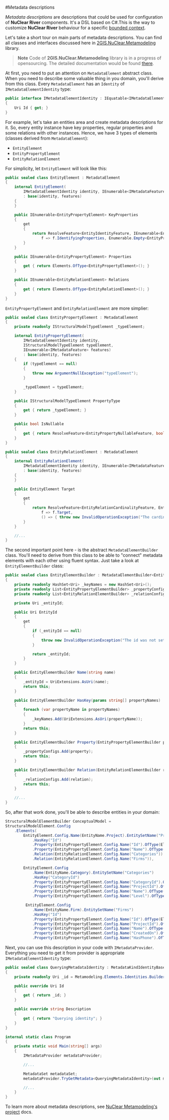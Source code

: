 #Metadata descriptions 

_Metadata descriptions_ are descriptions that could be used for configuration of **NuClear River** components. It's a DSL based on C#.This is the way to customize **NuClear River** behaviour for a specific [bounded context](http://martinfowler.com/bliki/BoundedContext.html). 

Let's take a short tour on main parts of metadata descriptions. You can find all classes and interfaces discussed here in [2GIS.NuClear.Metamodeling](#) library.

> **Note** Code of **2GIS.NuClear.Metamodeling** library is in a progress of opensourcing. The detailed documentation would be found [there](#).

At first, you need to put an attention on `MetadataElement` abstract class. When you need to describe some valuable thing in you domain, you'll derive from this class. Every `MetadataElement` has an `Identity` of `IMetadataElementIdentity` type:

```csharp
public interface IMetadataElementIdentity : IEquatable<IMetadataElementIdentity>
{
    Uri Id { get; }
}
```

For example, let's take an entities area and create metadata descriptions for it. So, every entity instance have key properties, regular properties and some relations with other instances. Hence, we have 3 types of elements (classes derived from `MetadataElement`):

* `EntityElement`
* `EntityPropertyElement`
* `EntityRelationElement`

For simplicity, let `EntityElement` will look like this:

```csharp
public sealed class EntityElement : MetadataElement
{
    internal EntityElement(
    	IMetadataElementIdentity identity, IEnumerable<IMetadataFeature> features)
        : base(identity, features)
    {
    }

    public IEnumerable<EntityPropertyElement> KeyProperties
    {
        get
        {
            return ResolveFeature<EntityIdentityFeature, IEnumerable<EntityPropertyElement>>(
        		f => f.IdentifyingProperties, Enumerable.Empty<EntityPropertyElement>());
        }
    }

    public IEnumerable<EntityPropertyElement> Properties
    {
        get { return Elements.OfType<EntityPropertyElement>(); }
    }

    public IEnumerable<EntityRelationElement> Relations
    {
        get { return Elements.OfType<EntityRelationElement>(); }
    }
}
```

`EntityPropertyElement` and `EntityRelationElement` are more simplier:

```csharp
public sealed class EntityPropertyElement : MetadataElement
{
    private readonly IStructuralModelTypeElement _typeElement;

    internal EntityPropertyElement(
    	IMetadataElementIdentity identity, 
    	IStructuralModelTypeElement typeElement, 
    	IEnumerable<IMetadataFeature> features)
        : base(identity, features)
    {
        if (typeElement == null)
        {
            throw new ArgumentNullException("typeElement");
        }

        _typeElement = typeElement;
    }

    public IStructuralModelTypeElement PropertyType
    {
        get { return _typeElement; }
    }

    public bool IsNullable
    {
        get { return ResolveFeature<EntityPropertyNullableFeature, bool>(f => f.IsNullable); }
    }
}

public sealed class EntityRelationElement : MetadataElement
{
    internal EntityRelationElement(
    	IMetadataElementIdentity identity, IEnumerable<IMetadataFeature> features)
        : base(identity, features)
    {
    }

    public EntityElement Target
    {
        get
        {
            return ResolveFeature<EntityRelationCardinalityFeature, EntityElement>(
                f => f.Target,
                () => { throw new InvalidOperationException("The cardinality was not specified."); });
        }
    }

    //...
}
```

The second important point here - is the abstract `MetadataElementBuilder` class. You'll need to derive from this class to be able to "connect" metadata elements with each other using fluent syntax. Just take a look at `EntityElementBuilder` class:

```csharp
public sealed class EntityElementBuilder : MetadataElementBuilder<EntityElementBuilder, EntityElement>
{
    private readonly HashSet<Uri> _keyNames = new HashSet<Uri>();
    private readonly List<EntityPropertyElementBuilder> _propertyConfigs = new List<EntityPropertyElementBuilder>();
    private readonly List<EntityRelationElementBuilder> _relationConfigs = new List<EntityRelationElementBuilder>();

    private Uri _entityId;

    public Uri EntityId
    {
        get
        {
            if (_entityId == null)
            {
                throw new InvalidOperationException("The id was not set.");
            }

            return _entityId;
        }
    }

    public EntityElementBuilder Name(string name)
    {
        _entityId = UriExtensions.AsUri(name);
        return this;
    }

    public EntityElementBuilder HasKey(params string[] propertyNames)
    {
        foreach (var propertyName in propertyNames)
        {
            _keyNames.Add(UriExtensions.AsUri(propertyName));
        }
        return this;
    }

    public EntityElementBuilder Property(EntityPropertyElementBuilder property)
    {
        _propertyConfigs.Add(property);
        return this;
    }

    public EntityElementBuilder Relation(EntityRelationElementBuilder relation)
    {
        _relationConfigs.Add(relation);
        return this;
    }

    //...
}
```

So, after that work done, you'll be able to describe entities in your domain:

```csharp
StructuralModelElementBuilder ConceptualModel =
StructuralModelElement.Config
    .Elements(
        EntityElement.Config.Name(EntityName.Project).EntitySetName("Projects")
            .HasKey("Id")
            .Property(EntityPropertyElement.Config.Name("Id").OfType(ElementaryTypeKind.Int64))
            .Property(EntityPropertyElement.Config.Name("Name").OfType(ElementaryTypeKind.String))
            .Relation(EntityRelationElement.Config.Name("Categories"))
            .Relation(EntityRelationElement.Config.Name("Firms")),

        EntityElement.Config
            .Name(EntityName.Category).EntitySetName("Categories")
            .HasKey("CategoryId")
            .Property(EntityPropertyElement.Config.Name("CategoryId").OfType(ElementaryTypeKind.Int64))
            .Property(EntityPropertyElement.Config.Name("ProjectId").OfType(ElementaryTypeKind.Int64))
            .Property(EntityPropertyElement.Config.Name("Name").OfType(ElementaryTypeKind.String))
            .Property(EntityPropertyElement.Config.Name("Level").OfType(ElementaryTypeKind.Int32)),

         EntityElement.Config
            .Name(EntityName.Firm).EntitySetName("Firms")
            .HasKey("Id")
            .Property(EntityPropertyElement.Config.Name("Id").OfType(ElementaryTypeKind.Int64))
            .Property(EntityPropertyElement.Config.Name("ProjectId").OfType(ElementaryTypeKind.Int64))
            .Property(EntityPropertyElement.Config.Name("Name").OfType(ElementaryTypeKind.String))
            .Property(EntityPropertyElement.Config.Name("CreatedOn").OfType(ElementaryTypeKind.DateTimeOffset))
            .Property(EntityPropertyElement.Config.Name("HasPhone").OfType(ElementaryTypeKind.Boolean));
```

Next, you can use this description in your code with `IMetadataProvider`. Everything you need to get it from provider is appropriate `IMetadataElementIdentity` type:

```csharp
public sealed class QueryingMetadataIdentity : MetadataKindIdentityBase<QueryingMetadataIdentity>
{
    private readonly Uri _id = Metamodeling.Elements.Identities.Builder.Metadata.Id.For("Querying");

    public override Uri Id
    {
        get { return _id; }
    }

    public override string Description
    {
        get { return "Querying identity"; }
    }
}

internal static class Program
{
    private static void Main(string[] args)
    {
        IMetadataProvider metadataProvider;

        //...

        MetadataSet metadataSet;
        metadataProvider.TryGetMetadata<QueryingMetadataIdentity>(out metadataSet);

        //...
    }
}
```

To learn more about metadata descriptions, see [NuClear Metamodeling's project](#) docs.